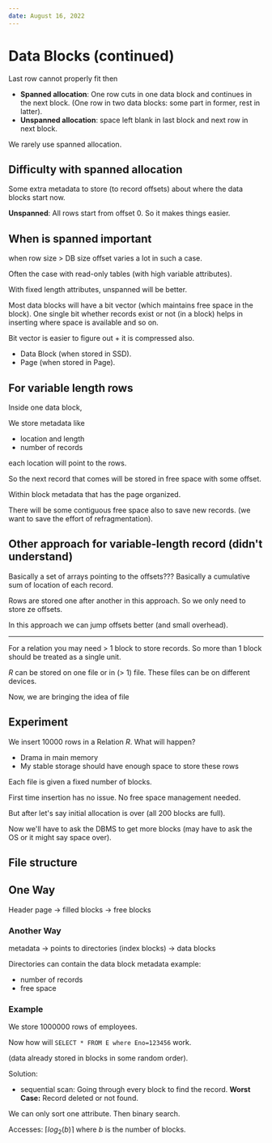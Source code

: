 ```yaml
---
date: August 16, 2022
---
```


# Data Blocks (continued)

Last row cannot properly fit then

- **Spanned allocation**: One row cuts in one data block and continues in the next block. (One row in two data blocks: some part in former, rest in latter).
- **Unspanned allocation**: space left blank in last block and next row in next block.

We rarely use spanned allocation.

## Difficulty with spanned allocation

Some extra metadata to store (to record offsets) about where the data blocks start now.

**Unspanned**: All rows start from offset 0. So it makes things easier.

## When is spanned important

when row size > DB size
offset varies a lot in such a case.

Often the case with read-only tables (with high variable attributes).

With fixed length attributes, unspanned will be better.

Most data blocks will have a bit vector (which maintains free space in the block). One single bit whether records exist or not (in a block) helps in inserting where space is available and so on.

Bit vector is easier to figure out + it is compressed also.

- Data Block (when stored in SSD).
- Page (when stored in Page).

## For variable length rows

Inside one data block,

We store metadata like

- location and length
- number of records

each location will point to the rows. 

So the next record that comes will be stored in free space with some offset.

Within block metadata that has the page organized.

There will be some contiguous free space also to save new records. (we want to save the effort of refragmentation).

## Other approach for variable-length record (didn't understand)

Basically a set of arrays pointing to the offsets??? Basically a cumulative sum of location of each record.

Rows are stored one after another in this approach. So we only need to store ze offsets.

In this approach we can jump offsets better (and small overhead).

---

For a relation you may need > 1 block to store records.
So more than 1 block should be treated as a single unit.


$R$ can be stored on one file or in (> 1) file. These files can be on different devices.

Now, we are bringing the idea of file

## Experiment

We insert $10000$ rows in a Relation $R$. What will happen?

- Drama in main memory
- My stable storage should have enough space to store these rows

Each file is given a fixed number of blocks.

First time insertion has no issue. No free space management needed.

But after let's say initial allocation is over (all 200 blocks are full).

Now we'll have to ask the DBMS to get more blocks (may have to ask the OS or it might say space over).


## File structure

## One Way

Header page -> filled blocks
            -> free blocks

### Another Way

metadata -> points to directories (index blocks) -> data blocks

Directories can contain the data block metadata example:
- number of records 
- free space

### Example

We store $1000000$ rows of employees.

Now how will `SELECT * FROM E where Eno=123456` work. 

(data already stored in blocks in some random order).

Solution:

- sequential scan: Going through every block to find the record. **Worst Case:** Record deleted or not found.

We can only sort one attribute. Then binary search.

Accesses: $\lceil log_2 (b)\rceil$ where $b$ is the number of blocks.
